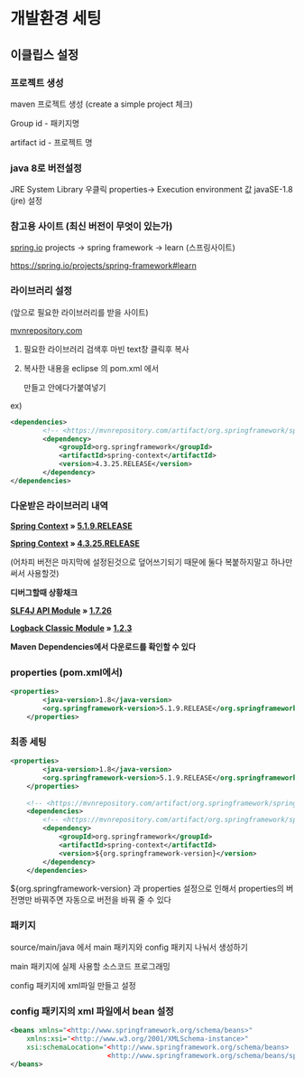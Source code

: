 # 개발환경 세팅



## 이클립스 설정

### 프로젝트 생성

maven 프로젝트 생성 (create a simple project 체크)

Group id - 패키지명

artifact id - 프로젝트 명

### java 8로 버전설정

JRE System Library  우클릭 properties→ Execution environment 값 javaSE-1.8 (jre) 설정

### 참고용 사이트 (최신 버전이 무엇이 있는가)

[spring.io](http://spring.io)   projects → spring framework → learn (스프링사이트)

https://spring.io/projects/spring-framework#learn

### 라이브러리 설정

(앞으로 필요한 라이브러리를 받을 사이트)

[mvnrepository.com](http://mvnrepository.com)

1. 필요한 라이브러리 검색후 마빈 text창 클릭후 복사

2. 복사한 내용을 eclipse 의 pom.xml 에서

   <dependencies> </dependencies> 만들고 안에다가붙여넣기

ex)

```xml
<dependencies>
		<!-- <https://mvnrepository.com/artifact/org.springframework/spring-context> -->
		<dependency>
			<groupId>org.springframework</groupId>
			<artifactId>spring-context</artifactId>
			<version>4.3.25.RELEASE</version>
		</dependency>
</dependencies>
```

### 다운받은 라이브러리 내역

**[Spring Context](https://mvnrepository.com/artifact/org.springframework/spring-context) » [5.1.9.RELEASE](https://mvnrepository.com/artifact/org.springframework/spring-context/5.1.9.RELEASE)**

**[Spring Context](https://mvnrepository.com/artifact/org.springframework/spring-context) » [4.3.25.RELEASE](https://mvnrepository.com/artifact/org.springframework/spring-context/4.3.25.RELEASE)**

(어차피 버전은 마지막에 설정된것으로 덮어쓰기되기 때문에 둘다 복붙하지말고 하나만 써서 사용할것)

**디버그할때 상황채크**

**[SLF4J API Module](https://mvnrepository.com/artifact/org.slf4j/slf4j-api) » [1.7.26](https://mvnrepository.com/artifact/org.slf4j/slf4j-api/1.7.26)**

**[Logback Classic Module](https://mvnrepository.com/artifact/ch.qos.logback/logback-classic) » [1.2.3](https://mvnrepository.com/artifact/ch.qos.logback/logback-classic/1.2.3)**

**Maven Dependencies에서 다운로드를 확인할 수 있다**

### properties (pom.xml에서)

```xml
<properties>
		<java-version>1.8</java-version>
		<org.springframework-version>5.1.9.RELEASE</org.springframework-version>
	</properties>
```

### 최종 세팅

```xml
<properties>
		<java-version>1.8</java-version>
		<org.springframework-version>5.1.9.RELEASE</org.springframework-version>
	</properties>
	
	<!-- <https://mvnrepository.com/artifact/org.springframework/spring-context> -->
	<dependencies>
		<!-- <https://mvnrepository.com/artifact/org.springframework/spring-context> -->
		<dependency>
			<groupId>org.springframework</groupId>
			<artifactId>spring-context</artifactId>
			<version>${org.springframework-version}</version>
		</dependency>
	</dependencies>
```

${org.springframework-version} 과 properties 설정으로 인해서 properties의 버전명만 바꿔주면 자동으로 버전을 바꿔 줄 수 있다

### 패키지

source/main/java 에서 main 패키지와 config 패키지 나눠서 생성하기

main 패키지에 실제 사용할 소스코드 프로그래밍

config 패키지에 xml파일 만들고 설정

### config 패키지의 xml 파일에서 bean 설정

```xml
<beans xmlns="<http://www.springframework.org/schema/beans>"
	xmlns:xsi="<http://www.w3.org/2001/XMLSchema-instance>"
	xsi:schemaLocation="<http://www.springframework.org/schema/beans>
						<http://www.springframework.org/schema/beans/spring-beans.xsd>">
</beans>
```